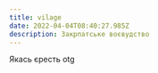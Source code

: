 ```yaml
---
title: vilage
date: 2022-04-04T08:40:27.985Z
description: Закрпатське воєвудство
---
```


Якась єресть otg
